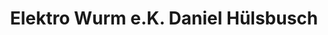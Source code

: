 ---
title: "Elektro Wurm e.K. Daniel Hülsbusch"
url: /luedinghausen/elektro-wurm-e-k-daniel-huelsbusch/
shop: Elektronik
---